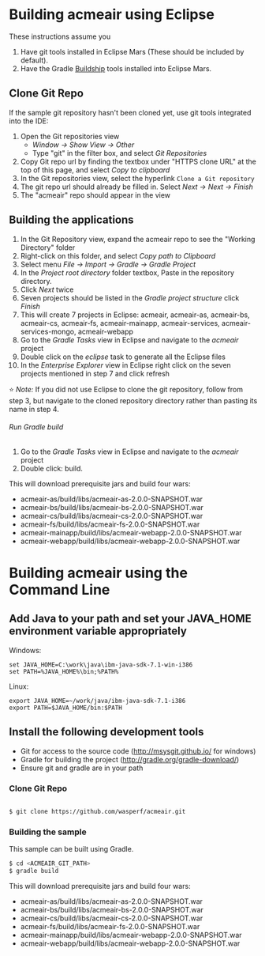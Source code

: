 # Building acmeair using Eclipse

These instructions assume you 
1. Have git tools installed in Eclipse Mars (These should be included by default).
2. Have the Gradle [Buildship](https://projects.eclipse.org/projects/tools.buildship) tools installed into Eclipse Mars.

## Clone Git Repo

If the sample git repository hasn't been cloned yet, use git tools integrated into the IDE:

1.  Open the Git repositories view
    * *Window -> Show View -> Other*
    * Type "git" in the filter box, and select *Git Repositories*
2.  Copy Git repo url by finding the textbox under "HTTPS clone URL" at the top of this page, and select *Copy to clipboard*
3.  In the Git repositories view, select the hyperlink `Clone a Git repository`
4.  The git repo url should already be filled in.  Select *Next -> Next -> Finish*
5.  The "acmeair" repo should appear in the view

## Building the applications

1. In the Git Repository view, expand the acmeair repo to see the "Working Directory" folder
2. Right-click on this folder, and select *Copy path to Clipboard*
3. Select menu *File -> Import -> Gradle -> Gradle Project*
4. In the *Project root directory* folder textbox, Paste in the repository directory.
5. Click *Next* twice
6. Seven projects should be listed in the *Gradle project structure* click *Finish*
7. This will create 7 projects in Eclipse: acmeair, acmeair-as, acmeair-bs, acmeair-cs, acmeair-fs, acmeair-mainapp, acmeair-services, acmeair-services-mongo, acmeair-webapp
8. Go to the *Gradle Tasks* view in Eclipse and navigate to the *acmeair* project
9. Double click on the *eclipse* task to generate all the Eclipse files
10. In the *Enterprise Explorer* view in Eclipse right click on the seven projects mentioned in step 7 and click refresh

:star: *Note:* If you did not use Eclipse to clone the git repository, follow from step 3, but navigate to the cloned repository directory rather than pasting its name in step 4.

###### Run Gradle build

1. Go to the *Gradle Tasks* view in Eclipse and navigate to the *acmeair* project
2. Double click: build. 


This will download prerequisite jars and build four wars:  
* acmeair-as/build/libs/acmeair-as-2.0.0-SNAPSHOT.war  
* acmeair-bs/build/libs/acmeair-bs-2.0.0-SNAPSHOT.war
* acmeair-cs/build/libs/acmeair-cs-2.0.0-SNAPSHOT.war  
* acmeair-fs/build/libs/acmeair-fs-2.0.0-SNAPSHOT.war  
* acmeair-mainapp/build/libs/acmeair-webapp-2.0.0-SNAPSHOT.war
* acmeair-webapp/build/libs/acmeair-webapp-2.0.0-SNAPSHOT.war


# Building acmeair using the Command Line


## Add Java to your path and set your JAVA_HOME environment variable appropriately
Windows:
```text
set JAVA_HOME=C:\work\java\ibm-java-sdk-7.1-win-i386
set PATH=%JAVA_HOME%\bin;%PATH%
```

Linux:
```text
export JAVA_HOME=~/work/java/ibm-java-sdk-7.1-i386
export PATH=$JAVA_HOME/bin:$PATH
```

## Install the following development tools

* Git for access to the source code (http://msysgit.github.io/ for windows)
* Gradle for building the project (http://gradle.org/gradle-download/)
* Ensure git and gradle are in your path

### Clone Git Repo

```bash

$ git clone https://github.com/wasperf/acmeair.git

```

### Building the sample

This sample can be built using Gradle.

```bash  
$ cd <ACMEAIR_GIT_PATH>  
$ gradle build
```

This will download prerequisite jars and build four wars:  
* acmeair-as/build/libs/acmeair-as-2.0.0-SNAPSHOT.war  
* acmeair-bs/build/libs/acmeair-bs-2.0.0-SNAPSHOT.war
* acmeair-cs/build/libs/acmeair-cs-2.0.0-SNAPSHOT.war  
* acmeair-fs/build/libs/acmeair-fs-2.0.0-SNAPSHOT.war  
* acmeair-mainapp/build/libs/acmeair-webapp-2.0.0-SNAPSHOT.war
* acmeair-webapp/build/libs/acmeair-webapp-2.0.0-SNAPSHOT.war 
